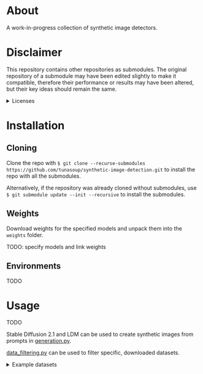 # About
A work-in-progress collection of synthetic image detectors.

# Disclaimer
This repository contains other repositories as submodules.
The original repository of a submodule may have been edited slightly to make it compatible,
therefore their performance or results may have been altered, but their key ideas should remain the same.
<details close>
<summary>Licenses</summary>

| Method                                                                    | License                                                                                |
|:--------------------------------------------------------------------------|:---------------------------------------------------------------------------------------|
| [CNNDetection](https://github.com/PeterWang512/CNNDetection)              | Creative Commons Attribution-NonCommercial-ShareAlike 4.0 International Public License |
| [GAN-image-detection](https://github.com/polimi-ispl/GAN-image-detection) | GNU GENERAL PUBLIC LICENSE                                                             |

</details>

# Installation
## Cloning
Clone the repo with
``$ git clone --recurse-submodules https://github.com/tunasoup/synthetic-image-detection.git``
to install the repo with all the submodules.

Alternatively, if the repository was already cloned without submodules, use 
``$ git submodule update --init --recursive`` to install the submodules.

## Weights
Download weights for the specified models and unpack them into the ``weights`` folder.

TODO: specify models and link weights

## Environments
TODO

# Usage
TODO

Stable Diffusion 2.1 and LDM can be used to create synthetic images from prompts in [generation.py](generation.py).

[data_filtering.py](utils/data_filtering.py) can be used to filter specific, downloaded datasets.

<details close>
<summary>Example datasets</summary>

| Name & download location                                                                           | Class | 
|:---------------------------------------------------------------------------------------------------|:------|
| [COCO 2014 validation](https://cocodataset.org/#download)                                          | Real  |
| [Midjourney v5.1](https://www.kaggle.com/datasets/iraklip/modjourney-v51-cleaned-data)             | Fake  | 
| [StyleGAN2](https://github.com/peterwang512/CNNDetection) (CNNDetection)                           | Fake  |

</details>
